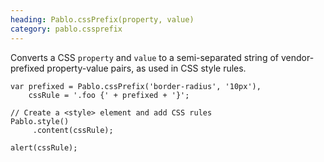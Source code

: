 ```yaml
--- 
heading: Pablo.cssPrefix(property, value)
category: pablo.cssprefix
---
```


Converts a CSS `property` and `value` to a semi-separated string of vendor-prefixed property-value pairs, as used in CSS style rules.

    var prefixed = Pablo.cssPrefix('border-radius', '10px'),
        cssRule = '.foo {' + prefixed + '}';

    // Create a <style> element and add CSS rules
    Pablo.style()
         .content(cssRule);

    alert(cssRule);
